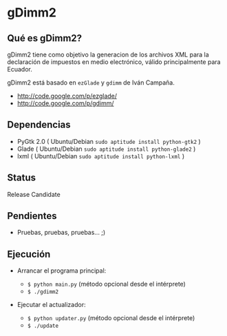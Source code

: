 gDimm2
======

Qué es gDimm2?
--------------

gDimm2 tiene como objetivo la generacion de los archivos XML para la 
declaración de impuestos en medio electrónico, válido principalmente 
para Ecuador.

gDimm2 está basado en `ezGlade` y `gdimm` de Iván Campaña.

- http://code.google.com/p/ezglade/
- http://code.google.com/p/gdimm/

Dependencias
------------

- PyGtk 2.0 ( Ubuntu/Debian ```sudo aptitude install python-gtk2``` )
- Glade ( Ubuntu/Debian ```sudo aptitude install python-glade2``` )
- lxml ( Ubuntu/Debian ```sudo aptitude install python-lxml``` )

Status
------

Release Candidate

Pendientes
----------

- Pruebas, pruebas, pruebas... ;)

Ejecución
---------

- Arrancar el programa principal:
  - ```$ python main.py``` (método opcional desde el intérprete)
  - ```$ ./gdimm2```

- Ejecutar el actualizador:
  - ```$ python updater.py``` (método opcional desde el intérprete)
  - ```$ ./update```

